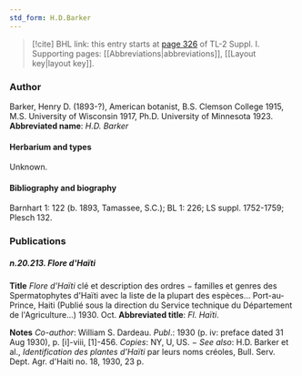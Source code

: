 ```yaml
---
std_form: H.D.Barker
---
```


> [!cite] BHL link: this entry starts at [page 326](https://www.biodiversitylibrary.org/page/33265053) of TL-2 Suppl. I.
> Supporting pages: [[Abbreviations|abbreviations]], [[Layout key|layout key]].

### Author

Barker, Henry D. (1893-?), American botanist, B.S. Clemson College 1915, M.S. University of Wisconsin 1917, Ph.D. University of Minnesota 1923. 
**Abbreviated name**: *H.D. Barker*

#### Herbarium and types

Unknown.

#### Bibliography and biography

Barnhart 1: 122 (b. 1893, Tamassee, S.C.); BL 1: 226; LS suppl. 1752-1759; Plesch 132.

### Publications

##### n.20.213. Flore d'Haïti

**Title**
*Flore d'Haïti* clé et description des ordres − familles et genres des Spermatophytes d'Haïti avec la liste de la plupart des espèces... Port-au-Prince, Haiti (Publié sous la direction du Service technique du Département de l'Agriculture...) 1930. Oct.
**Abbreviated title**: *Fl. Haïti*.

**Notes**
*Co-author*: William S. Dardeau.
*Publ*.: 1930 (p. iv: preface dated 31 Aug 1930), p. \[i\]-viii, \[1\]-456. *Copies*: NY, U, US. − *See also*: H.D. Barker et al., *Identification des plantes d'Haïti* par leurs noms créoles, Bull. Serv. Dept. Agr. d'Haiti no. 18, 1930, 23 p.

